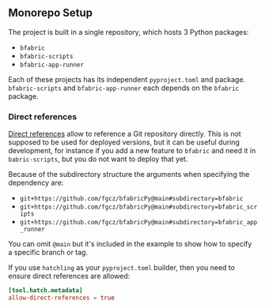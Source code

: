 ## Monorepo Setup

The project is built in a single repository, which hosts 3 Python packages:

- `bfabric`
- `bfabric-scripts`
- `bfabric-app-runner`

Each of these projects has its independent `pyproject.toml` and package.
`bfabric-scripts` and `bfabric-app-runner` each depends on the `bfabric` package.

### Direct references

[Direct references](https://peps.python.org/pep-0440/#direct-references) allow to reference a Git repository directly.
This is not supposed to be used for deployed versions, but it can be useful during development, for instance if you add a new feature
to `bfabric` and need it in `babric-scripts`, but you do not want to deploy that yet.

Because of the subdirectory structure the arguments when specifying the dependency are:

- `git+https://github.com/fgcz/bfabricPy@main#subdirectory=bfabric`
- `git+https://github.com/fgcz/bfabricPy@main#subdirectory=bfabric_scripts`
- `git+https://github.com/fgcz/bfabricPy@main#subdirectory=bfabric_app_runner`

You can omit `@main` but it's included in the example to show how to specify a specific branch or tag.

If you use `hatchling` as your `pyproject.toml` builder, then you need to ensure direct references are allowed:

```toml
[tool.hatch.metadata]
allow-direct-references = true
```
